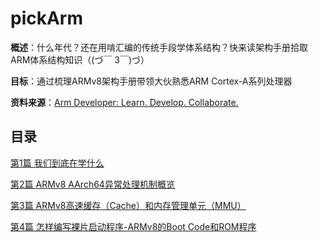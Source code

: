 # pickArm

**概述**：什么年代？还在用啃汇编的传统手段学体系结构？快来读架构手册拾取ARM体系结构知识（(づ￣ 3￣)づ）

**目标**：通过梳理ARMv8架构手册带领大伙熟悉ARM Cortex-A系列处理器

**资料来源**：[Arm Developer: Learn. Develop. Collaborate.](https://developer.arm.com/)
## 目录

[第1篇 我们到底在学什么](./content/start.md)

[第2篇 ARMv8 AArch64异常处理机制概览](https://blog.csdn.net/qq_33904382/article/details/128781605?spm=1001.2014.3001.5502)

[第3篇 ARMv8高速缓存（Cache）和内存管理单元（MMU）](https://blog.csdn.net/qq_33904382/article/details/128884565?spm=1001.2014.3001.5501)

[第4篇 怎样编写裸片启动程序-ARMv8的Boot Code和ROM程序](https://blog.csdn.net/qq_33904382/article/details/127604903?spm=1001.2014.3001.5502)